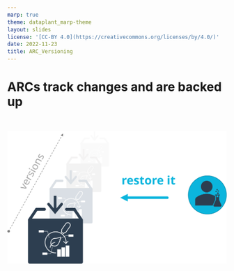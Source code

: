 ```yaml
---
marp: true
theme: dataplant_marp-theme
layout: slides
license: '[CC-BY 4.0](https://creativecommons.org/licenses/by/4.0/)'
date: 2022-11-23
title: ARC_Versioning
---
```


# ARCs track changes and are backed up

<br>

![w:800](../../img/ARC_Versioning.svg)
